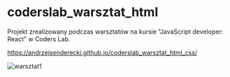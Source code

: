 # coderslab_warsztat_html
Projekt zrealizowany podczas warsztatów na kursie "JavaScript developer: React" w Coders Lab.

https://andrzejsenderecki.github.io/coderslab_warsztat_html_css/

![warsztat1](https://user-images.githubusercontent.com/33809996/40579344-b3b45f22-6125-11e8-9739-2057d353cb79.jpg)
